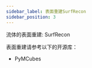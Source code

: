 ```yaml
---
sidebar_label: 表面重建SurfRecon
sidebar_position: 3
---
```

流体的表面重建: SurfRecon

表面重建请参考以下的开源库：
- PyMCubes